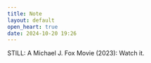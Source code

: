 ```yaml
---
title: Note
layout: default
open_heart: true
date: 2024-10-20 19:26
---
```


STILL: A Michael J. Fox Movie (2023): Watch it.
